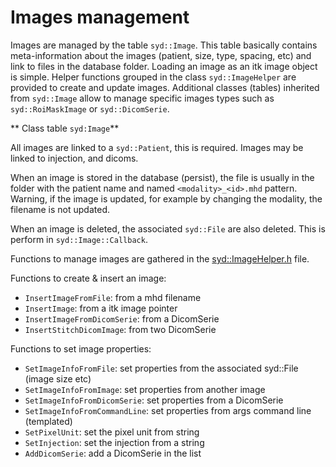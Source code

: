 # Images management

<!-- ONLY API here, not command line info -->

Images are managed by the table `syd::Image`. This table basically contains meta-information about the images (patient, size, type, spacing, etc) and link to files in the database folder. Loading an image as an itk image object is simple. Helper functions grouped in the class `syd::ImageHelper` are provided to create and update images. Additional classes (tables) inherited from `syd::Image` allow to manage specific images types such as `syd::RoiMaskImage` or `syd::DicomSerie`.

** Class table `syd:Image`**

All images are linked to a `syd::Patient`, this is required. Images may be linked to injection, and dicoms.

When an image is stored in the database (persist), the file is usually in the folder with the patient name and named `<modality>_<id>.mhd` pattern. Warning, if the image is updated, for example by changing the modality, the filename is not updated.

When an image is deleted, the associated `syd::File` are also deleted. This is perform in `syd::Image::Callback`.

Functions to manage images are gathered in the [syd::ImageHelper.h](https://github.com/OpenSyd/syd/blob/master/src/std_db/sydImageHelper.h) file. 

Functions to create & insert an image: 
* `InsertImageFromFile`: from a mhd filename
* `InsertImage`: from a itk image pointer
* `InsertImageFromDicomSerie`: from a DicomSerie
* `InsertStitchDicomImage`: from two DicomSerie

Functions to set image properties:
* `SetImageInfoFromFile`: set properties from the associated syd::File (image size etc)
* `SetImageInfoFromImage`: set properties from another image
* `SetImageInfoFromDicomSerie`: set properties from a DicomSerie
* `SetImageInfoFromCommandLine`: set properties from args command line (templated)
* `SetPixelUnit`: set the pixel unit from string
* `SetInjection`: set the injection from a string
* `AddDicomSerie`: add a DicomSerie in the list 



<!-- ---
**Command line tools to create a new image**

Image creation:
 - `sydInsertImage` : insert an image file in the db
 - `sydInsertImageFromDicom`: convert a DicomSerie to an image
 - `sydStitchDicom`: convert 2 dicom into a single stitched image
 - `sydInsertCalibratedImage`: scale an image according to a syd::Calibration object, in general from 'counts' to 'kBq/IA[MBq]' (IA for Injected Activity).
 - `sydInsertDecayCorrectedImage`: remove decay from the radionuclide associated with the injection of the images
 - `sydInsertSubstituteRadionuclideImage`: from decay corrected images, add radionuclide decay.
 - `sydInsertIntegratedActivityImage`: compute time integrated activity image from a set of images (lot of options). Frequently named 'tia'.
 - `sydCopyImage`: insert a copy of an image
 - `sydInsertMultiplyImage`: multiply two images and insert the results in the db.

Image modification:
 - `sydUpdateDoseImage`: scale the dose according to the total nb of counts computed in the tia image, and the number of particles used in the Monte-Carlo simulation.
 - `sydUpdateImage`: update tags, pixel unit, scale
 - `sydCropImage`: Crop the image according to another image or a (lower) threshold

---
API
- `syd::ImageBuilder`: create, copy, rename an image in a database, set pixel value,
- `syd::ScaleImageBuilder`
- `syd::CropImageBuilder`
- -

 - API: builders, or functions ?
   - ImageBuilder
   - IntegratedActivityImageBuilder
   - DecayCorrectedImageBuilder
 - set Tags from command line
 - set Pixel_unit from command line


`syd::ImageBuilder`

- `NewMHDImage(filename)`: copy files (both mhd/raw into db). But the image is not yet persistent in the db.
 -->